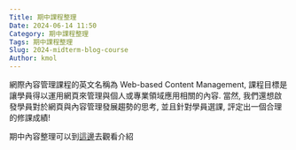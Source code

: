 ```yaml
---
Title: 期中課程整理
Date: 2024-06-14 11:50
Category: 期中課程整理
Tags: 期中課程整理
Slug: 2024-midterm-blog-course
Author: kmol
---
```


網際內容管理課程的英文名稱為 Web-based Content Management, 課程目標是讓學員得以運用網頁來管理與個人或專業領域應用相關的內容. 當然, 我們還想啟發學員對於網頁與內容管理發展趨勢的思考, 並且針對學員選課, 評定出一個合理的修課成績!

<!-- PELICAN_END_SUMMARY -->

期中內容整理可以到[這邊]去觀看介紹

[這邊]: https://41223136.github.io/wcm2024/content/%E6%9C%9F%E4%B8%AD%E8%AA%B2%E7%A8%8B%E6%95%B4%E7%90%86.html